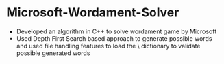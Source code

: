 # Microsoft-Wordament-Solver
- Developed an algorithm in C++ to solve wordament game by Microsoft
- Used Depth First Search based approach to generate possible words and used file handling features to load the \\ dictionary to validate possible generated words

